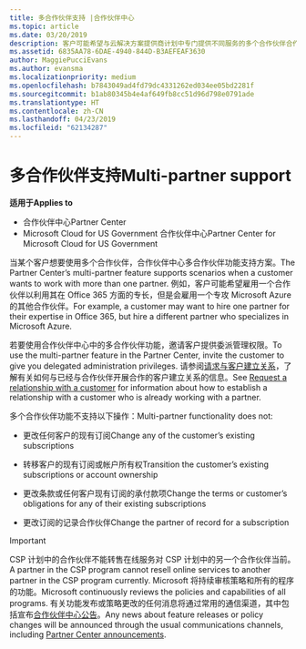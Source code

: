 ```yaml
---
title: 多合作伙伴支持 |合作伙伴中心
ms.topic: article
ms.date: 03/20/2019
description: 客户可能希望与云解决方案提供商计划中专门提供不同服务的多个合作伙伴合作。
ms.assetid: 6835AA78-6DAE-4940-844D-B3AEFEAF3630
author: MaggiePucciEvans
ms.author: evansma
ms.localizationpriority: medium
ms.openlocfilehash: b7843049ad4fd79dc4331262ed034ee05bd2281f
ms.sourcegitcommit: b1ab80345b4e4af649fb8cc51d96d798e0791ade
ms.translationtype: HT
ms.contentlocale: zh-CN
ms.lasthandoff: 04/23/2019
ms.locfileid: "62134287"
---
```

# <a name="multi-partner-support"></a><span data-ttu-id="e1e93-103">多合作伙伴支持</span><span class="sxs-lookup"><span data-stu-id="e1e93-103">Multi-partner support</span></span>

<span data-ttu-id="e1e93-104">**适用于**</span><span class="sxs-lookup"><span data-stu-id="e1e93-104">**Applies to**</span></span>

-  <span data-ttu-id="e1e93-105">合作伙伴中心</span><span class="sxs-lookup"><span data-stu-id="e1e93-105">Partner Center</span></span>
-  <span data-ttu-id="e1e93-106">Microsoft Cloud for US Government 合作伙伴中心</span><span class="sxs-lookup"><span data-stu-id="e1e93-106">Partner Center for Microsoft Cloud for US Government</span></span>

<span data-ttu-id="e1e93-107">当某个客户想要使用多个合作伙伴，合作伙伴中心多合作伙伴功能支持方案。</span><span class="sxs-lookup"><span data-stu-id="e1e93-107">The Partner Center’s multi-partner feature supports scenarios when a customer wants to work with more than one partner.</span></span> <span data-ttu-id="e1e93-108">例如，客户可能希望雇用一个合作伙伴以利用其在 Office 365 方面的专长，但是会雇用一个专攻 Microsoft Azure 的其他合作伙伴。</span><span class="sxs-lookup"><span data-stu-id="e1e93-108">For example, a customer may want to hire one partner for their expertise in Office 365, but hire a different partner who specializes in Microsoft Azure.</span></span>

<span data-ttu-id="e1e93-109">若要使用合作伙伴中心中的多合作伙伴功能，邀请客户提供委派管理权限。</span><span class="sxs-lookup"><span data-stu-id="e1e93-109">To use the multi-partner feature in the Partner Center, invite the customer to give you delegated administration privileges.</span></span> <span data-ttu-id="e1e93-110">请参阅[请求与客户建立关系](request-a-relationship-with-a-customer.md)，了解有关如何与已经与合作伙伴开展合作的客户建立关系的信息。</span><span class="sxs-lookup"><span data-stu-id="e1e93-110">See [Request a relationship with a customer](request-a-relationship-with-a-customer.md) for information about how to establish a relationship with a customer who is already working with a partner.</span></span>

<span data-ttu-id="e1e93-111">多个合作伙伴功能不支持以下操作：</span><span class="sxs-lookup"><span data-stu-id="e1e93-111">Multi-partner functionality does not:</span></span>

- <span data-ttu-id="e1e93-112">更改任何客户的现有订阅</span><span class="sxs-lookup"><span data-stu-id="e1e93-112">Change any of the customer’s existing subscriptions</span></span>

- <span data-ttu-id="e1e93-113">转移客户的现有订阅或帐户所有权</span><span class="sxs-lookup"><span data-stu-id="e1e93-113">Transition the customer’s existing subscriptions or account ownership</span></span>

- <span data-ttu-id="e1e93-114">更改条款或任何客户现有订阅的承付款项</span><span class="sxs-lookup"><span data-stu-id="e1e93-114">Change the terms or customer’s obligations for any of their existing subscriptions</span></span>

- <span data-ttu-id="e1e93-115">更改订阅的记录合作伙伴</span><span class="sxs-lookup"><span data-stu-id="e1e93-115">Change the partner of record for a subscription</span></span>

> [!IMPORTANT]  
> <span data-ttu-id="e1e93-116">CSP 计划中的合作伙伴不能转售在线服务对 CSP 计划中的另一个合作伙伴当前。</span><span class="sxs-lookup"><span data-stu-id="e1e93-116">A partner in the CSP program cannot resell online services to another partner in the CSP program currently.</span></span> <span data-ttu-id="e1e93-117">Microsoft 将持续审核策略和所有的程序的功能。</span><span class="sxs-lookup"><span data-stu-id="e1e93-117">Microsoft continuously reviews the policies and capabilities of all programs.</span></span> <span data-ttu-id="e1e93-118">有关功能发布或策略更改的任何消息将通过常用的通信渠道，其中包括宣布[合作伙伴中心公告](https://partner.microsoft.com/en-us/pcv/announcements)。</span><span class="sxs-lookup"><span data-stu-id="e1e93-118">Any news about feature releases or policy changes will be announced through the usual communications channels, including [Partner Center announcements](https://partner.microsoft.com/en-us/pcv/announcements).</span></span>